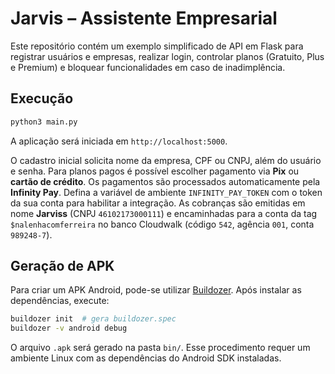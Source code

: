 # Jarvis – Assistente Empresarial

Este repositório contém um exemplo simplificado de API em Flask para registrar usuários e empresas, realizar login, controlar planos (Gratuito, Plus e Premium) e bloquear funcionalidades em caso de inadimplência.

## Execução

```bash
python3 main.py
```

A aplicação será iniciada em `http://localhost:5000`.

O cadastro inicial solicita nome da empresa, CPF ou CNPJ, além do usuário e senha. Para planos pagos é possível escolher pagamento via **Pix** ou **cartão de crédito**. Os pagamentos são processados automaticamente pela **Infinity Pay**. Defina a variável de ambiente `INFINITY_PAY_TOKEN` com o token da sua conta para habilitar a integração.
As cobranças são emitidas em nome **Jarviss** (CNPJ `46102173000111`) e encaminhadas para a conta da tag `$nalenhacomferreira` no banco Cloudwalk (código `542`, agência `001`, conta `989248-7`).

## Geração de APK

Para criar um APK Android, pode-se utilizar [Buildozer](https://github.com/kivy/buildozer). Após instalar as dependências, execute:

```bash
buildozer init  # gera buildozer.spec
buildozer -v android debug
```

O arquivo `.apk` será gerado na pasta `bin/`. Esse procedimento requer um ambiente Linux com as dependências do Android SDK instaladas.
